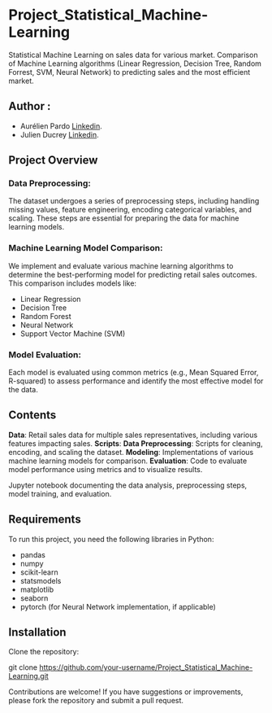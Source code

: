 # Project_Statistical_Machine-Learning
Statistical Machine Learning on sales data for various market. Comparison of Machine Learning algorithms (Linear Regression, Decision Tree, Random Forrest, SVM, Neural Network) to predicting sales and the most efficient market.


## Author :

- Aurélien Pardo [Linkedin](https://www.linkedin.com/in/aur%C3%A9lien-pardo-24a02324b/).
- Julien Ducrey [Linkedin](https://www.linkedin.com/in/julien-ducrey-21jd/).


## Project Overview

### Data Preprocessing:
The dataset undergoes a series of preprocessing steps, including handling missing values, feature engineering, encoding categorical variables, and scaling. These steps are essential for preparing the data for machine learning models.

### Machine Learning Model Comparison:
We implement and evaluate various machine learning algorithms to determine the best-performing model for predicting retail sales outcomes. This comparison includes models like:
  - Linear Regression
  - Decision Tree
  - Random Forest
  - Neural Network
  - Support Vector Machine (SVM)

### Model Evaluation:
Each model is evaluated using common metrics (e.g., Mean Squared Error, R-squared) to assess performance and identify the most effective model for the data.

## Contents

**Data**: Retail sales data for multiple sales representatives, including various features impacting sales.
**Scripts**:
**Data Preprocessing**: Scripts for cleaning, encoding, and scaling the dataset.
**Modeling**: Implementations of various machine learning models for comparison.
**Evaluation**: Code to evaluate model performance using metrics and to visualize results.

Jupyter notebook documenting the data analysis, preprocessing steps, model training, and evaluation.

## Requirements

To run this project, you need the following libraries in Python:

- pandas
- numpy
- scikit-learn
- statsmodels
- matplotlib
- seaborn
- pytorch (for Neural Network implementation, if applicable)

## Installation

Clone the repository:

  git clone https://github.com/your-username/Project_Statistical_Machine-Learning.git

Contributions are welcome! If you have suggestions or improvements, please fork the repository and submit a pull request.
